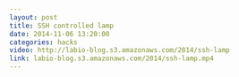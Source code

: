 ```yaml
---
layout: post
title: SSH controlled lamp
date: 2014-11-06 13:20:00
categories: hacks
video: http://labio-blog.s3.amazonaws.com/2014/ssh-lamp
link: labio-blog.s3.amazonaws.com/2014/ssh-lamp.mp4
---
```


